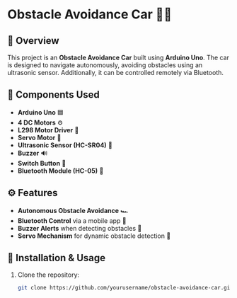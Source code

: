 # Obstacle Avoidance Car 🚗💨

## 📌 Overview

This project is an **Obstacle Avoidance Car** built using **Arduino Uno**. The car is designed to navigate autonomously, avoiding obstacles using an ultrasonic sensor. Additionally, it can be controlled remotely via Bluetooth.

## 🔧 Components Used

- **Arduino Uno** 🟦  
- **4 DC Motors** ⚙️  
- **L298 Motor Driver** 🔌  
- **Servo Motor** 🔄  
- **Ultrasonic Sensor (HC-SR04)** 📡  
- **Buzzer** 🔊  
- **Switch Button** 🔘  
- **Bluetooth Module (HC-05)** 📶  

## ⚙️ Features

- **Autonomous Obstacle Avoidance** 🏎️  
- **Bluetooth Control** via a mobile app 📱  
- **Buzzer Alerts** when detecting obstacles 🔔  
- **Servo Mechanism** for dynamic obstacle detection 🔄  

## 📜 Installation & Usage

1. Clone the repository:  
   ```sh
   git clone https://github.com/yourusername/obstacle-avoidance-car.git
